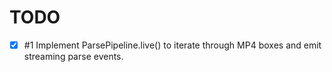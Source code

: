 # TODO

- [x] #1 Implement ParsePipeline.live() to iterate through MP4 boxes and emit streaming parse events.
